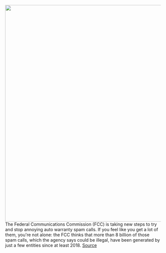 <img src='https://cdn.vox-cdn.com/thumbor/sAG5RYK8RRDl3tQFx0YwQsbctr8=/0x0:2040x1360/1200x800/filters:focal(857x517:1183x843)/cdn.vox-cdn.com/uploads/chorus_image/image/71070059/DSCF2964.0.jpg' width='700px' /><br/>
The Federal Communications Commission (FCC) is taking new steps to try and stop annoying auto warranty spam calls. If you feel like you get a lot of them, you're not alone: the FCC thinks that more than 8 billion of those spam calls, which the agency says could be illegal, have been generated by just a few entities since at least 2018.
<a href='https://www.theverge.com/2022/7/8/23200527/fcc-stop-auto-warranty-spam-calls'> Source <a/>